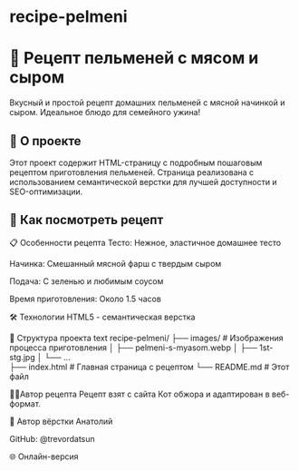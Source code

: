 # recipe-pelmeni
# 🥟 Рецепт пельменей с мясом и сыром

Вкусный и простой рецепт домашних пельменей с мясной начинкой и сыром. Идеальное блюдо для семейного ужина!

## 📖 О проекте

Этот проект содержит HTML-страницу с подробным пошаговым рецептом приготовления пельменей. Страница реализована с использованием семантической верстки для лучшей доступности и SEO-оптимизации.

## 🚀 Как посмотреть рецепт

📋 Особенности рецепта
Тесто: Нежное, эластичное домашнее тесто

Начинка: Смешанный мясной фарш с твердым сыром

Подача: С зеленью и любимым соусом

Время приготовления: Около 1.5 часов

🛠️ Технологии
HTML5 - семантическая верстка

📁 Структура проекта
text
recipe-pelmeni/
├── images/                 # Изображения процесса приготовления
│   ├── pelmeni-s-myasom.webp
│   ├── 1st-stg.jpg
│   └── ...                
├── index.html              # Главная страница с рецептом
└── README.md               # Этот файл

👨‍🍳Автор рецепта
Рецепт взят с сайта Кот обжора и адаптирован в веб-формат.

👤 Автор вёрстки
Анатолий

GitHub: @trevordatsun

🌐 Онлайн-версия
